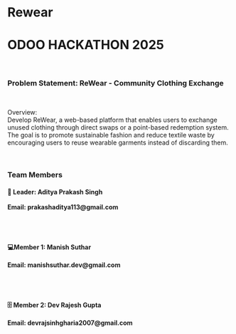 # Rewear
<h1> ODOO HACKATHON 2025 </h1>
<br>
<h3>Problem Statement: ReWear - Community Clothing Exchange </h3>
<br>
<p>Overview:
<br>
Develop ReWear, a web-based platform that enables users to exchange unused clothing through direct swaps or a point-based redemption system. The goal is to promote sustainable fashion and reduce textile waste by encouraging users to reuse wearable garments instead of discarding them.</p>
<br>
<h3>Team Members</h3>
<h4>🎨 Leader: Aditya Prakash Singh 
<br>   <br> Email: prakashaditya113@gmail.com</h4><br><br>
<h4>💻Member 1: Manish Suthar 
<br> <br>   Email: manishsuthar.dev@gmail.com</h4><br><br>
<h4>🗄️ Member 2: Dev Rajesh Gupta 
<br>  <br>  Email: devrajsinhgharia2007@gmail.com</h4>
